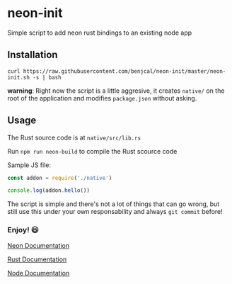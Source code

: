 # neon-init

Simple script to add neon rust bindings to an existing node app

## Installation

`curl https://raw.githubusercontent.com/benjcal/neon-init/master/neon-init.sh -s | bash`

**warning**:
Right now the script is a little aggresive, it creates `native/` on the root
of the application and modifies `package.json` without asking.

## Usage

The Rust source code is at `native/src/lib.rs`

Run `npm run neon-build` to compile the Rust scource code

Sample JS file:
```js
const addon = require('./native')

console.log(addon.hello())
```

The script is simple and there's not a lot of things that can go wrong, but still use this under your own responsability and always `git commit` before!

### Enjoy! 😃

[Neon Documentation](https://api.neon-bindings.com/neon)

[Rust Documentation](https://doc.rust-lang.org)

[Node Documentation](https://nodejs.org/api)
